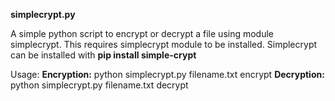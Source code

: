 __simplecrypt.py__

A simple python script to encrypt or decrypt a file using module simplecrypt. This requires simplecrypt module to be installed. Simplecrypt can be installed with __pip install simple-crypt__

Usage:
__Encryption:__
python simplecrypt.py filename.txt encrypt
__Decryption:__
python simplecrypt.py filename.txt decrypt
